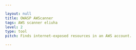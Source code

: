 ```yaml
---

layout: null
title: OWASP AWScanner
tags: AWS scanner eliuha
level: 2
type: tool
pitch: Finds internet-exposed resources in an AWS account. 

---
```


